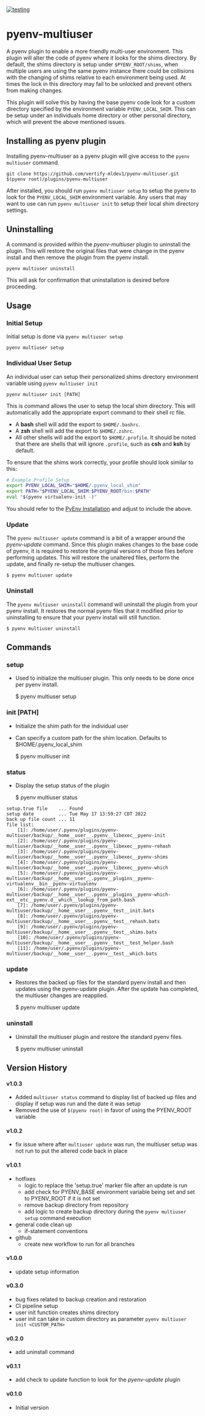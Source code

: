 [![testing](https://github.com/macdub/pyenv-multiuser/actions/workflows/test-pyenv-multiuser.yml/badge.svg)](https://github.com/macdub/pyenv-multiuser/actions/workflows/test-pyenv-multiuser.yml)
# pyenv-multiuser
A pyenv plugin to enable a more friendly multi-user environment. This plugin will alter the code of pyenv where it looks for the shims directory. By default, the shims directory is setup under `$PYENV_ROOT/shims`, when multiple users are using the same pyenv instance there could be collisions with the changing of shims relative to each environment being used. At times the lock in this directory may fail to be unlocked and prevent others from making changes.

This plugin will solve this by having the base pyenv code look for a custom directory specified by the environment variable `PYENV_LOCAL_SHIM`. This can be setup under an individuals home directory or other personal directory, which will prevent the above mentioned issues.

## Installing as pyenv plugin
Installing pyenv-multiuser as a pyenv plugin will give access to the `pyenv multiuser` command.

    git clone https://github.com/vertify-mldev1/pyenv-multiuser.git $(pyenv root)/plugins/pyenv-multiuser

After installed, you should run `pyenv multiuser setup` to setup the pyenv to look for the `PYENV_LOCAL_SHIM` environment variable. Any users that may want to use can run `pyenv multiuser init` to setup their local shim directory settings.

## Uninstalling
A command is provided within the *pyenv-multiuser* plugin to uninstall the plugin. This will restore the original files that were change in the pyenv install and then remove the plugin from the pyenv install.

    pyenv multiuser uninstall

This will ask for confirmation that uninstallation is desired before proceeding.

## Usage
### Initial Setup
Initial setup is done via `pyenv multiuser setup`

    pyenv multiuser setup

### Individual User Setup
An individual user can setup their personalized shims directory environment variable using `pyenv multiuser init`

    pyenv multiuser init [PATH]

This is command allows the user to setup the local shim directory. This will automatically add the appropriate export command to their shell rc file.

- A **bash** shell will add the export to `$HOME/.bashrc`.
- A **zsh** shell will add the export to `$HOME/.zshrc`.
- All other shells will add the export to `$HOME/.profile`. It should be noted that there are shells that will ignore `.profile`, such as **csh** and **ksh** by default.

To ensure that the shims work correctly, your profile should look similar to this:

```bash
# Example Profile Setup
export PYENV_LOCAL_SHIM="$HOME/.pyenv_local_shim"
export PATH="$PYENV_LOCAL_SHIM:$PYENV_ROOT/bin:$PATH"
eval "$(pyenv virtualenv-init -)"
```

You should refer to the [PyEnv Installation](https://github.com/pyenv/pyenv#installation) and adjust to include the above.

### Update
The `pyenv multiuser update` command is a bit of a wrapper around the *pyenv-update* command. Since this plugin makes changes to the base code of pyenv, it is required to restore the original versions of those files before performing updates. This will restore the unaltered files, perform the update, and finally re-setup the multiuser changes.

    $ pyenv multiuser update

### Uninstall
The `pyenv multiuser uninstall` command will uninstall the plugin from your pyenv install. It restores the normal pyenv files that it modified prior to uninstalling to ensure that your pyenv install will still function.

    $ pyenv multiuser uninstall

## Commands
### setup
- Used to initialize the multiuser plugin. This only needs to be done once per pyenv install.


    $ pyenv multiuser setup

### init [PATH]
- Initialize the shim path for the individual user
- Can specify a custom path for the shim location. Defaults to $HOME/.pyenv\_local\_shim


    $ pyenv multiuser init

### status
- Display the setup status of the plugin


    $ pyenv multiuser status

```
setup.true file    ... Found
setup date         ... Tue May 17 13:59:27 CDT 2022
back up file count ... 11
file list:
    [1]: /home/user/.pyenv/plugins/pyenv-multiuser/backup/__home__user__.pyenv__libexec__pyenv-init
    [2]: /home/user/.pyenv/plugins/pyenv-multiuser/backup/__home__user__.pyenv__libexec__pyenv-rehash
    [3]: /home/user/.pyenv/plugins/pyenv-multiuser/backup/__home__user__.pyenv__libexec__pyenv-shims
    [4]: /home/user/.pyenv/plugins/pyenv-multiuser/backup/__home__user__.pyenv__libexec__pyenv-which
    [5]: /home/user/.pyenv/plugins/pyenv-multiuser/backup/__home__user__.pyenv__plugins__pyenv-virtualenv__bin__pyenv-virtualenv
    [6]: /home/user/.pyenv/plugins/pyenv-multiuser/backup/__home__user__.pyenv__plugins__pyenv-which-ext__etc__pyenv.d__which__lookup_from_path.bash
    [7]: /home/user/.pyenv/plugins/pyenv-multiuser/backup/__home__user__.pyenv__test__init.bats
    [8]: /home/user/.pyenv/plugins/pyenv-multiuser/backup/__home__user__.pyenv__test__rehash.bats
    [9]: /home/user/.pyenv/plugins/pyenv-multiuser/backup/__home__user__.pyenv__test__shims.bats
    [10]: /home/user/.pyenv/plugins/pyenv-multiuser/backup/__home__user__.pyenv__test__test_helper.bash
    [11]: /home/user/.pyenv/plugins/pyenv-multiuser/backup/__home__user__.pyenv__test__which.bats
```

### update
- Restores the backed up files for the standard pyenv install and then updates using the pyenv-update plugin. After the update has completed, the multiuser changes are reapplied.


    $ pyenv multiuser update

### uninstall
- Uninstall the multiuser plugin and restore the standard pyenv files.


    $ pyenv multiuser uninstall

## Version History
#### v1.0.3
- Added `multiuser status` command to display list of backed up files and display if setup was run and the date it was setup
- Removed the use of `$(pyenv root)` in favor of using the PYENV\_ROOT variable
#### v1.0.2
- fix issue where after `multiuser update` was run, the multiuser setup was not run to put the altered code back in place
#### v1.0.1
- hotfixes
  * logic to replace the 'setup.true' marker file after an update is run
  * add check for PYENV\_BASE environment variable being set and set to PYENV\_ROOT if it is not set
  * remove backup directory from repository
  * add logic to create backup directory during the `pyenv multiuser setup` command execution
- general code clean up
  * if-statement conventions
- github
  * create new workflow to run for all branches

#### v1.0.0
- update setup information

#### v0.3.0
- bug fixes related to backup creation and restoration
- CI pipeline setup
- user init function creates shims directory
- user init can take in custom directory as parameter `pyenv multiuser init <CUSTOM_PATH>`

#### v0.2.0
- add uninstall command

#### v0.1.1
- add check to update function to look for the *pyenv-update* plugin

#### v0.1.0
- Initial version
